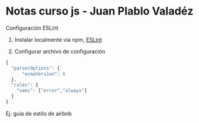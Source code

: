 # Notas curso js - Juan Plablo Valadéz

Configuración ESLint

1. Instalar localmente via npm, [ESLint](https://eslint.org/docs/user-guide/getting-started) 

2. Configurar archivo de configuración
```js
{
  "parserOptions": {
      "ecmaVersion": 6
  },
  "rules": {
    "semi": ["error","always"]
  }
}
```

Ej. guía de estilo de airbnb